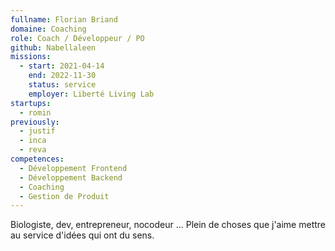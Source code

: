 ```yaml
---
fullname: Florian Briand
domaine: Coaching
role: Coach / Développeur / PO
github: Nabellaleen
missions:
  - start: 2021-04-14
    end: 2022-11-30
    status: service
    employer: Liberté Living Lab
startups:
  - romin
previously:
  - justif
  - inca
  - reva
competences:
  - Développement Frontend
  - Développement Backend
  - Coaching
  - Gestion de Produit
---
```

Biologiste, dev, entrepreneur, nocodeur ... Plein de choses que j'aime mettre au service d'idées qui ont du sens.